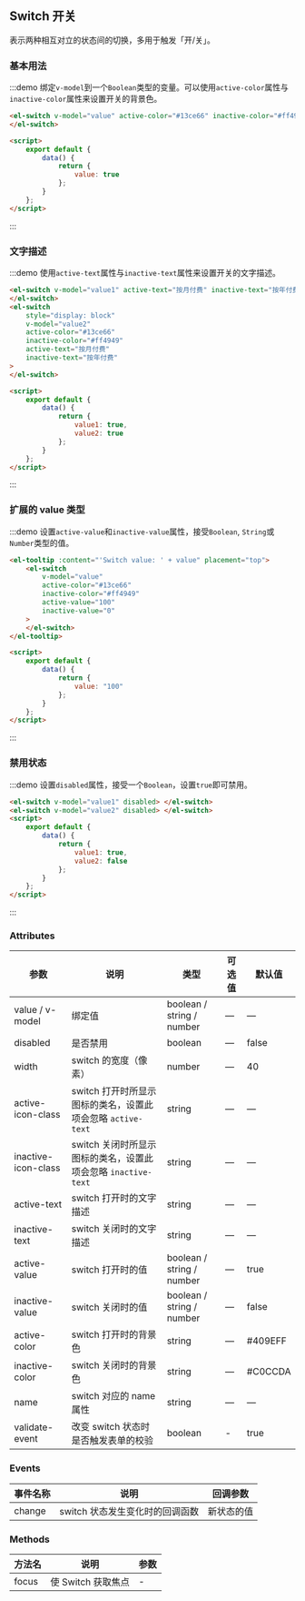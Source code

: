 ## Switch 开关

表示两种相互对立的状态间的切换，多用于触发「开/关」。

### 基本用法

:::demo 绑定`v-model`到一个`Boolean`类型的变量。可以使用`active-color`属性与`inactive-color`属性来设置开关的背景色。

```html
<el-switch v-model="value" active-color="#13ce66" inactive-color="#ff4949">
</el-switch>

<script>
	export default {
		data() {
			return {
				value: true
			};
		}
	};
</script>
```

:::

### 文字描述

:::demo 使用`active-text`属性与`inactive-text`属性来设置开关的文字描述。

```html
<el-switch v-model="value1" active-text="按月付费" inactive-text="按年付费">
</el-switch>
<el-switch
	style="display: block"
	v-model="value2"
	active-color="#13ce66"
	inactive-color="#ff4949"
	active-text="按月付费"
	inactive-text="按年付费"
>
</el-switch>

<script>
	export default {
		data() {
			return {
				value1: true,
				value2: true
			};
		}
	};
</script>
```

:::

### 扩展的 value 类型

:::demo 设置`active-value`和`inactive-value`属性，接受`Boolean`, `String`或`Number`类型的值。

```html
<el-tooltip :content="'Switch value: ' + value" placement="top">
	<el-switch
		v-model="value"
		active-color="#13ce66"
		inactive-color="#ff4949"
		active-value="100"
		inactive-value="0"
	>
	</el-switch>
</el-tooltip>

<script>
	export default {
		data() {
			return {
				value: "100"
			};
		}
	};
</script>
```

:::

### 禁用状态

:::demo 设置`disabled`属性，接受一个`Boolean`，设置`true`即可禁用。

```html
<el-switch v-model="value1" disabled> </el-switch>
<el-switch v-model="value2" disabled> </el-switch>
<script>
	export default {
		data() {
			return {
				value1: true,
				value2: false
			};
		}
	};
</script>
```

:::

### Attributes

| 参数                | 说明                                                          | 类型                      | 可选值 | 默认值  |
| ------------------- | ------------------------------------------------------------- | ------------------------- | ------ | ------- |
| value / v-model     | 绑定值                                                        | boolean / string / number | —      | —       |
| disabled            | 是否禁用                                                      | boolean                   | —      | false   |
| width               | switch 的宽度（像素）                                         | number                    | —      | 40      |
| active-icon-class   | switch 打开时所显示图标的类名，设置此项会忽略 `active-text`   | string                    | —      | —       |
| inactive-icon-class | switch 关闭时所显示图标的类名，设置此项会忽略 `inactive-text` | string                    | —      | —       |
| active-text         | switch 打开时的文字描述                                       | string                    | —      | —       |
| inactive-text       | switch 关闭时的文字描述                                       | string                    | —      | —       |
| active-value        | switch 打开时的值                                             | boolean / string / number | —      | true    |
| inactive-value      | switch 关闭时的值                                             | boolean / string / number | —      | false   |
| active-color        | switch 打开时的背景色                                         | string                    | —      | #409EFF |
| inactive-color      | switch 关闭时的背景色                                         | string                    | —      | #C0CCDA |
| name                | switch 对应的 name 属性                                       | string                    | —      | —       |
| validate-event      | 改变 switch 状态时是否触发表单的校验                          | boolean                   | -      | true    |

### Events

| 事件名称 | 说明                            | 回调参数   |
| -------- | ------------------------------- | ---------- |
| change   | switch 状态发生变化时的回调函数 | 新状态的值 |

### Methods

| 方法名 | 说明               | 参数 |
| ------ | ------------------ | ---- |
| focus  | 使 Switch 获取焦点 | -    |
